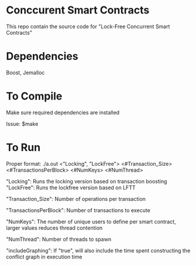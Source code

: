 # Conccurent Smart Contracts

This repo contain the source code for "Lock-Free Concurrent Smart Contracts"

# Dependencies

Boost, Jemalloc

# To Compile

Make sure required dependencies are installed

Issue:
    $make

# To Run

Proper format: ./a.out <"Locking", "LockFree"> <#Transaction_Size> <#TransactionsPerBlock> <#NumKeys> <#NumThread> <includeGraphing>

"Locking": Runs the locking version based on transaction boosting
"LockFree": Runs the lockfree version based on LFTT

"Transaction_Size": Number of operations per transaction

"TransactionsPerBlock": Number of transactions to execute

"NumKeys": The number of unique users to define per smart contract, larger values reduces thread contention

"NumThread": Number of threads to spawn

"includeGraphing": If "true", will also include the time spent constructing the conflict graph in execution time
